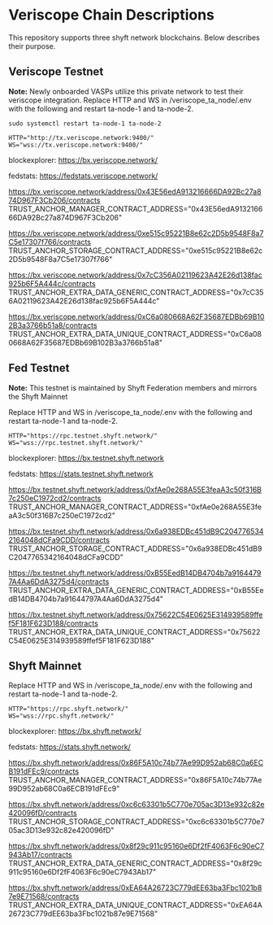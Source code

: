 # Veriscope Chain Descriptions
This repository supports three shyft network blockchains.  Below describes their purpose.

## Veriscope Testnet

**Note:** Newly onboarded VASPs utilize this private network to test their veriscope integration.
Replace HTTP and WS in /veriscope_ta_node/.env with the following and restart ta-node-1 and ta-node-2.

```
sudo systemctl restart ta-node-1 ta-node-2
```

```
HTTP="http://tx.veriscope.network:9400/"
WS="wss://tx.veriscope.network:9400/"
```

blockexplorer: https://bx.veriscope.network/

fedstats: https://fedstats.veriscope.network/

https://bx.veriscope.network/address/0x43E56edA913216666DA92Bc27a874D967F3Cb206/contracts
TRUST_ANCHOR_MANAGER_CONTRACT_ADDRESS="0x43E56edA913216666DA92Bc27a874D967F3Cb206"

https://bx.veriscope.network/address/0xe515c95221B8e62c2D5b9548F8a7C5e17307f766/contracts
TRUST_ANCHOR_STORAGE_CONTRACT_ADDRESS="0xe515c95221B8e62c2D5b9548F8a7C5e17307f766"

https://bx.veriscope.network/address/0x7cC356A02119623A42E26d138fac925b6F5A444c/contracts
TRUST_ANCHOR_EXTRA_DATA_GENERIC_CONTRACT_ADDRESS="0x7cC356A02119623A42E26d138fac925b6F5A444c"

https://bx.veriscope.network/address/0xC6a080668A62F35687EDBb69B102B3a3766b51a8/contracts
TRUST_ANCHOR_EXTRA_DATA_UNIQUE_CONTRACT_ADDRESS="0xC6a080668A62F35687EDBb69B102B3a3766b51a8"

## Fed Testnet

**Note:** This testnet is maintained by Shyft Federation members and mirrors the Shyft Mainnet

Replace HTTP and WS in /veriscope_ta_node/.env with the following and restart ta-node-1 and ta-node-2.

```
HTTP="https://rpc.testnet.shyft.network/"
WS="wss://rpc.testnet.shyft.network/"
```

blockexplorer: https://bx.testnet.shyft.network

fedstats: https://stats.testnet.shyft.network 

https://bx.testnet.shyft.network/address/0xfAe0e268A55E3feaA3c50f316B7c250eC1972cd2/contracts
TRUST_ANCHOR_MANAGER_CONTRACT_ADDRESS="0xfAe0e268A55E3feaA3c50f316B7c250eC1972cd2"

https://bx.testnet.shyft.network/address/0x6a938EDBc451dB9C2047765342164048dCFa9CDD/contracts
TRUST_ANCHOR_STORAGE_CONTRACT_ADDRESS="0x6a938EDBc451dB9C2047765342164048dCFa9CDD"

https://bx.testnet.shyft.network/address/0xB55EedB14DB4704b7a91644797A4Aa6DdA3275d4/contracts
TRUST_ANCHOR_EXTRA_DATA_GENERIC_CONTRACT_ADDRESS="0xB55EedB14DB4704b7a91644797A4Aa6DdA3275d4"

https://bx.testnet.shyft.network/address/0x75622C54E0625E314939589ffef5F181F623D188/contracts
TRUST_ANCHOR_EXTRA_DATA_UNIQUE_CONTRACT_ADDRESS="0x75622C54E0625E314939589ffef5F181F623D188"

## Shyft Mainnet

Replace HTTP and WS in /veriscope_ta_node/.env with the following and restart ta-node-1 and ta-node-2.

```
HTTP="https://rpc.shyft.network/"
WS="wss://rpc.shyft.network/"
```
blockexplorer: https://bx.shyft.network/

fedstats: https://stats.shyft.network/

https://bx.shyft.network/address/0x86F5A10c74b77Ae99D952ab68C0a6ECB191dFEc9/contracts
TRUST_ANCHOR_MANAGER_CONTRACT_ADDRESS="0x86F5A10c74b77Ae99D952ab68C0a6ECB191dFEc9"

https://bx.shyft.network/address/0xc6c63301b5C770e705ac3D13e932c82e420096fD/contracts
TRUST_ANCHOR_STORAGE_CONTRACT_ADDRESS="0xc6c63301b5C770e705ac3D13e932c82e420096fD"

https://bx.shyft.network/address/0x8f29c911c95160e6Df2fF4063F6c90eC7943Ab17/contracts
TRUST_ANCHOR_EXTRA_DATA_GENERIC_CONTRACT_ADDRESS="0x8f29c911c95160e6Df2fF4063F6c90eC7943Ab17"

https://bx.shyft.network/address/0xEA64A26723C779dEE63ba3Fbc1021b87e9E71568/contracts
TRUST_ANCHOR_EXTRA_DATA_UNIQUE_CONTRACT_ADDRESS="0xEA64A26723C779dEE63ba3Fbc1021b87e9E71568"